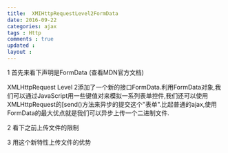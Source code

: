 ```yaml
---
title:  XMIHttpRequestLevel2FormData
date: 2016-09-22 
categories: ajax
tags : Http
comments : true 
updated : 
layout : 
---
```


1 首先来看下声明是FormData (查看MDN官方文档)

XMLHttpRequest Level 2添加了一个新的接口FormData.利用FormData对象,我们可以通过JavaScript用一些键值对来模拟一系列表单控件,我们还可以使用XMLHttpRequest的[send()方法来异步的提交这个"表单".比起普通的ajax,使用FormData的最大优点就是我们可以异步上传一个二进制文件.

2 看下之前上传文件的限制

3 用这个新特性上传文件的优势